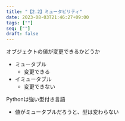 ```yaml
---
title: "【2.2】ミュータビリティ"
date: 2023-08-03T21:46:27+09:00
tags: [""]
seq: [""]
draft: false
---
```


オブジェクトの値が変更できるかどうか
- ミュータブル
  - 変更できる
- イミュータブル
  - 変更できない

Pythonは強い型付き言語
- 値がミュータブルだろうと、型は変わらない